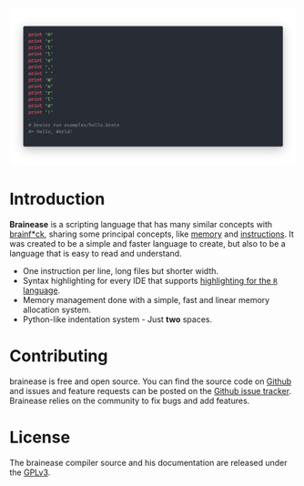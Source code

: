 ![cover](./assets/readme.png)

# Introduction

**Brainease** is a scripting language that has many similar concepts with
[brainf\*ck](http://brainfuck.org/), sharing some principal concepts, like
[memory](memory.md) and [instructions](instructions/index.md). It was created to be a
simple and faster language to create, but also to be a language that is easy to read and
understand.

- One instruction per line, long files but shorter width.
- Syntax highlighting for every IDE that supports
  [highlighting for the `R` language](./learning/ide.md).
- Memory management done with a simple, fast and linear memory allocation system.
- Python-like indentation system - Just **two** spaces.

# Contributing

brainease is free and open source. You can find the source code on
[Github](https://github.com/arthurfiorette/brainease) and issues and feature requests can
be posted on the
[Github issue tracker](https://github.com/arthurfiorette/brainease/issues). Brainease
relies on the community to fix bugs and add features.

# License

The brainease compiler source and his documentation are released under the
[GPLv3](https://www.gnu.org/licenses/gpl-3.0.en.html).
